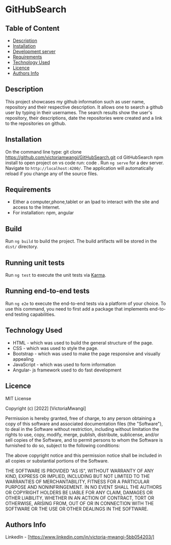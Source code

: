 # GitHubSearch

## Table of Content

+ [Description](#description)
+ [Installation](#installation)
+ [Development server](#dependecies)
+ [Requirements](#requirements)
+ [Technology Used](#technology-used)
+ [Licence](#licence)
+ [Authors Info](#authors-info)


## Description
This project showcases my github information such as user name, repository and their respective description. It allows one to search a github user by typing in their usernames. The search results show the user's repository, their descriptions, date the repositories were created and a link to the repositories on github.

## Installation
On the command line type:
git clone https://github.com/victoriamwangi/GitHubSearch.git
cd GitHubSearch
npm install
to open project on vs code run: code .
Run `ng serve` for a dev server. Navigate to `http://localhost:4200/`. The application will automatically reload if you change any of the source files.

## Requirements

* Either a computer,phone,tablet or an Ipad to interact with the site and access to the Internet.
* For installation: npm, angular 

## Build

Run `ng build` to build the project. The build artifacts will be stored in the `dist/` directory.

## Running unit tests

Run `ng test` to execute the unit tests via [Karma](https://karma-runner.github.io).

## Running end-to-end tests

Run `ng e2e` to execute the end-to-end tests via a platform of your choice. To use this command, you need to first add a package that implements end-to-end testing capabilities.


## Technology Used
* HTML - which was used to build the general structure of the page.
* CSS - which was used to style the page.
* Bootstrap - which was used to make the page responsive and visually appealing
* JavaScript - which was used to form information
* Angular- js framework used to do fast development 


## Licence

MIT License

Copyright (c) [2022] [VictoriaMwangi]

Permission is hereby granted, free of charge, to any person obtaining a copy
of this software and associated documentation files (the "Software"), to deal
in the Software without restriction, including without limitation the rights
to use, copy, modify, merge, publish, distribute, sublicense, and/or sell
copies of the Software, and to permit persons to whom the Software is
furnished to do so, subject to the following conditions:

The above copyright notice and this permission notice shall be included in all
copies or substantial portions of the Software.

THE SOFTWARE IS PROVIDED "AS IS", WITHOUT WARRANTY OF ANY KIND, EXPRESS OR
IMPLIED, INCLUDING BUT NOT LIMITED TO THE WARRANTIES OF MERCHANTABILITY,
FITNESS FOR A PARTICULAR PURPOSE AND NONINFRINGEMENT. IN NO EVENT SHALL THE
AUTHORS OR COPYRIGHT HOLDERS BE LIABLE FOR ANY CLAIM, DAMAGES OR OTHER
LIABILITY, WHETHER IN AN ACTION OF CONTRACT, TORT OR OTHERWISE, ARISING FROM,
OUT OF OR IN CONNECTION WITH THE SOFTWARE OR THE USE OR OTHER DEALINGS IN THE
SOFTWARE.

## Authors Info
LinkedIn - [https://www.linkedin.com/in/victoria-mwangi-5bb054203/]

